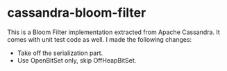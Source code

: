 cassandra-bloom-filter
======================

This is a Bloom Filter implementation extracted from Apache Cassandra. It comes with unit test code as well. I made the following changes:

- Take off the serialization part. 
- Use OpenBitSet only, skip OffHeapBitSet.

